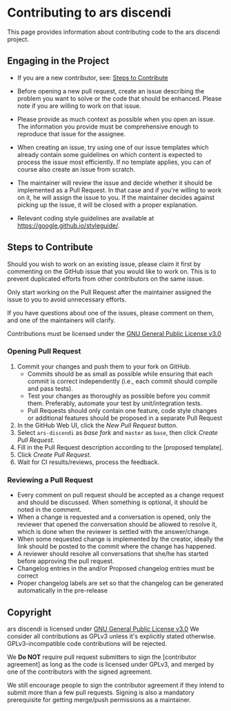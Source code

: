 # Contributing to ars discendi

This page provides information about contributing code to the ars discendi project.

## Engaging in the Project

* If you are a new contributor, see: [Steps to Contribute](#steps-to-contribute)

* Before opening a new pull request, create an issue describing the problem you want to solve or the code that should be enhanced. Please note if you are willing to work on that issue.

* Please provide as much context as possible when you open an issue. The information you provide must be comprehensive enough to reproduce that issue for the assignee. 

* When creating an issue, try using one of our issue templates which already contain some guidelines on which content is expected to process the issue most efficiently. If no template applies, you can of course also create an issue from scratch.

* The maintainer will review the issue and decide whether it should be implemented as a Pull Request. In that case and if you're willing to work on it, he will assign the issue to you. If the maintainer decides against picking up the issue, it will be closed with a proper explanation.

* Relevant coding style guidelines are available at https://google.github.io/styleguide/.

## Steps to Contribute

Should you wish to work on an existing issue, please claim it first by commenting on the GitHub issue that you would like to work on. This is to prevent duplicated efforts from other contributors on the same issue.

Only start working on the Pull Request after the maintainer assigned the issue to you to avoid unnecessary efforts.

If you have questions about one of the issues, please comment on them, and one of the maintainers will clarify.

Contributions must be licensed under the [GNU General Public License v3.0](./LICENSE)

### Opening Pull Request

1. Commit your changes and push them to your fork on GitHub.
    * Commits should be as small as possible while ensuring that each commit is correct independently (i.e., each commit should compile and pass tests).
    * Test your changes as thoroughly as possible before you commit them. Preferably, automate your test by unit/integration tests.
    * Pull Requests should only contain one feature, code style changes or additional features should be proposed in a separate Pull Request
2. In the GitHub Web UI, click the _New Pull Request_ button.
3. Select `ars-discendi` as _base fork_ and `master` as `base`, then click _Create Pull Request_.
4. Fill in the Pull Request description according to the [proposed template].
5. Click _Create Pull Request_.
6. Wait for CI results/reviews, process the feedback.


### Reviewing a Pull Request

* Every comment on pull request should be accepted as a change request and should be discussed. When something is optional, it should be noted in the comment.
* When a change is requested and a conversation is opened, only the reviewer that opened the conversation should be allowed to resolve it, which is done when the reviewer is settled with the answer/change.
* When some requested change is implemented by the creator, ideally the link should be posted to the commit where the change has happened.
* A reviewer should resolve all conversations that she/he has started before approving the pull request.
* Changelog entries in the and/or Proposed changelog entries must be correct
* Proper changelog labels are set so that the changelog can be generated automatically in the pre-release

## Copyright

ars discendi is licensed under [GNU General Public License v3.0](./LICENSE)
We consider all contributions as GPLv3 unless it's explicitly stated otherwise.
GPLv3-incompatible code contributions will be rejected.

We **Do NOT** require pull request submitters to sign the [contributor agreement]
as long as the code is licensed under GPLv3, and merged by one of the contributors with the signed agreement.

We still encourage people to sign the contributor agreement if they intend to submit more than a few pull requests.
Signing is also a mandatory prerequisite for getting merge/push permissions as a maintainer.

